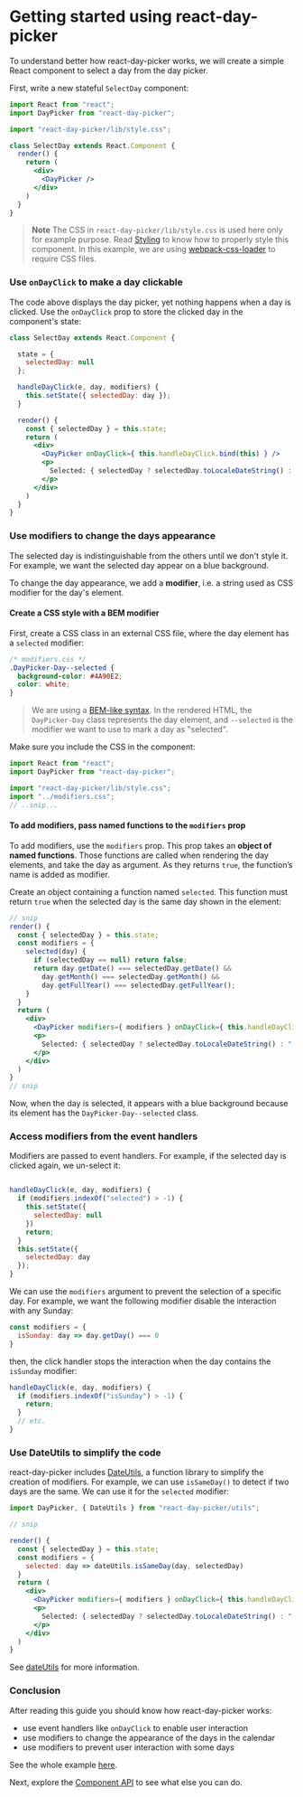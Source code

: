 # Getting started using react-day-picker

To understand better how react-day-picker works, we will create a simple React component to select a day from the day picker.

First, write a new stateful `SelectDay` component:

```jsx
import React from "react";
import DayPicker from "react-day-picker";

import "react-day-picker/lib/style.css";

class SelectDay extends React.Component {
  render() {
    return (
      <div>
        <DayPicker />
      </div>
    )
  }
}
```

> **Note** The CSS in `react-day-picker/lib/style.css` is used here only for example purpose. Read [Styling](Styling.md) to know how to properly style this component. In this example, we are using [webpack-css-loader](https://github.com/webpack/css-loader) to require CSS files.

### Use `onDayClick` to make a day clickable

The code above displays the day picker, yet nothing happens when a day is clicked. Use the `onDayClick` prop to store the clicked day in the component's state:

```jsx
class SelectDay extends React.Component {

  state = {
    selectedDay: null
  };

  handleDayClick(e, day, modifiers) {
    this.setState({ selectedDay: day });
  }

  render() {
    const { selectedDay } = this.state;
    return (
      <div>
        <DayPicker onDayClick={ this.handleDayClick.bind(this) } />
        <p>
          Selected: { selectedDay ? selectedDay.toLocaleDateString() : "(none)" }
        </p>
      </div>
    )
  }
}
```

### Use modifiers to change the days appearance

The selected day is indistinguishable from the others until we don't style it. For example, we want the selected day appear on a blue background.

To change the day appearance, we add a **modifier**, i.e. a string used as CSS modifier for the day's element.

#### Create a CSS style with a BEM modifier

First, create a CSS class in an external CSS file, where the day element has a `selected` modifier:

```css
/* modifiers.css */
.DayPicker-Day--selected {
  background-color: #4A90E2;
  color: white;
}
```

> We are using a [BEM-like syntax](https://css-tricks.com/bem-101/). In the rendered HTML, the `DayPicker-Day` class represents the day element, and `--selected` is the modifier we want to use to mark a day as "selected".

Make sure you include the CSS in the component:

```javascript
import React from "react";
import DayPicker from "react-day-picker";

import "react-day-picker/lib/style.css";
import "../modifiers.css";
// ..snip...
```

#### To add modifiers, pass named functions to the `modifiers` prop

To add modifiers, use the `modifiers` prop. This prop takes an **object of named functions**. Those functions are called when rendering the day elements, and take the day as argument. As they returns `true`, the function’s name is added as modifier.

Create an object containing a function named `selected`. This function must return `true` when the selected day is the same day shown in the element:

```jsx
// snip
render() {
  const { selectedDay } = this.state;
  const modifiers = {
    selected(day) {
      if (selectedDay == null) return false;
      return day.getDate() === selectedDay.getDate() &&
        day.getMonth() === selectedDay.getMonth() &&
        day.getFullYear() === selectedDay.getFullYear();
    }
  }
  return (
    <div>
      <DayPicker modifiers={ modifiers } onDayClick={ this.handleDayClick.bind(this) } />
      <p>
        Selected: { selectedDay ? selectedDay.toLocaleDateString() : "(none)" }
      </p>
    </div>
  )
}
// snip
```

Now, when the day is selected, it appears with a blue background because its element has the `DayPicker-Day--selected` class.

### Access modifiers from the event handlers

Modifiers are passed to event handlers. For example, if the selected day is clicked again, we un-select it:

```javascript

handleDayClick(e, day, modifiers) {
  if (modifiers.indexOf("selected") > -1) {
    this.setState({
      selectedDay: null
    })
    return;
  }
  this.setState({
    selectedDay: day
  });
}

```

We can use the `modifiers` argument to prevent the selection of a specific day. For example, we want the following modifier disable the interaction with any Sunday:

```javascript
const modifiers = {
  isSunday: day => day.getDay() === 0
}
```

then, the click handler stops the interaction when the day contains the `isSunday` modifier:

```javascript
handleDayClick(e, day, modifiers) {
  if (modifiers.indexOf("isSunday") > -1) {
    return;
  }
  // etc.
}

```

### Use DateUtils to simplify the code

react-day-picker includes [DateUtils](DateUtils.md), a function library to simplify the creation of modifiers. For example, we can use `isSameDay()` to detect if two days are the same. We can use it for the `selected` modifier:

```jsx
import DayPicker, { DateUtils } from "react-day-picker/utils";

// snip

render() {
  const { selectedDay } = this.state;
  const modifiers = {
    selected: day => dateUtils.isSameDay(day, selectedDay)
  }
  return (
    <div>
      <DayPicker modifiers={ modifiers } onDayClick={ this.handleDayClick.bind(this) } />
      <p>
        Selected: { selectedDay ? selectedDay.toLocaleDateString() : "(none)" }
      </p>
    </div>
  )
}
```

See [dateUtils](DateUtils.md) for more information.

### Conclusion

After reading this guide you should know how react-day-picker works:

* use event handlers like `onDayClick` to enable user interaction
* use modifiers to change the appearance of the days in the calendar
* use modifiers to prevent user interaction with some days

See the whole example [here](http://www.gpbl.org/react-day-picker/examples?selectable).

Next, explore the [Component API](API.md) to see what else you can do.
